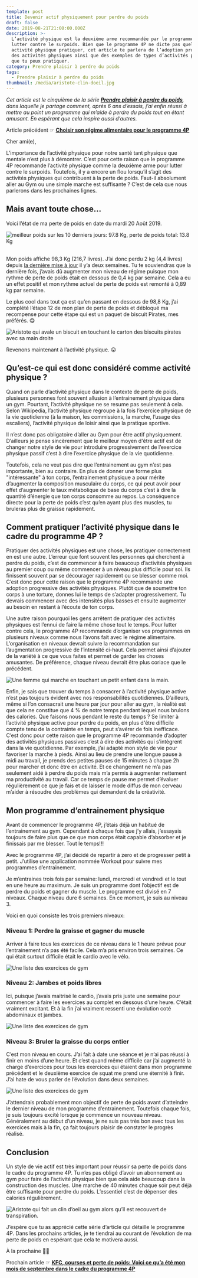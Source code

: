 ```yaml
---
template: post
title: Devenir actif physiquement pour perdre du poids
draft: false
date: 2019-08-21T21:00:00.000Z
description: >-
  L’activité physique est la deuxième arme recommandée par le programme 4P pour
  lutter contre le surpoids. Bien que le programme 4P ne dicte pas quelle
  activité physique pratiquer, cet article te parlera de l’adoption progressive
  des activités physiques ainsi que des exemples de types d’activités physiques
  que tu peux pratiquer.
category: Prendre plaisir à perdre du poids
tags:
  - Prendre plaisir à perdre du poids
thumbnail: /media/aristote-clin-doeil.jpg
---
```

_Cet article est le cinquième de la série [**Prendre plaisir à perdre du poids**](https://www.didia.me/category/prendre-plaisir-a-perdre-du-poids/), dans laquelle je partage comment, après 6 ans d’essais, j’ai enfin réussi à mettre au point un programme qui m’aide à perdre du poids tout en étant amusant. En espérant que cela inspire aussi d’autres._

Article précédent ☞ [**Choisir son régime alimentaire pour le programme 4P**](<Choisir son régime alimentaire pour le programme 4P>)

Cher ami(e),

L’importance de l’activité physique pour notre santé tant physique que mentale n’est plus à démontrer. C’est pour cette raison que le programme 4P recommande l’activité physique comme la deuxième arme pour lutter contre le surpoids. Toutefois, il y a encore un flou lorsqu’il s’agit des activités physiques qui contribuent à la perte de poids. Faut-il absolument aller au Gym ou une simple marche est suffisante ? C’est de cela que nous parlerons dans les prochaines lignes.

## Mais avant toute chose…

Voici l’état de ma perte de poids en date du mardi 20 Août 2019. 

![meilleur poids sur les 10 derniers jours: 97.8 Kg, perte de poids total: 13.8 Kg](/media/perte-de-poids-20-aout-2019.jpg "État de la perte de poids en date du mardi 20 Août 2019")

\
Mon poids affiche 98,3 Kg (216,7 livres). J’ai donc perdu 2 kg (4,4 livres) depuis [la dernière mise à jour](/posts/2019-08-04-choisir-son-régime-alimentaire-pour-le-programme-4p/) il y’a deux semaines. Tu te souviendras que la dernière fois, j’avais dû augmenter mon niveau de régime puisque mon rythme de perte de poids était en dessous de 0,4 kg par semaine. Cela a eu un effet positif et mon rythme actuel de perte de poids est remonté à  0,89 kg par semaine.

Le plus cool dans tout ça est qu’en passant en dessous de 98,8 Kg, j’ai complété l’étape 12 de mon plan de perte de poids et débloqué ma recompense pour cette étape qui est un paquet de biscuit Pirates, mes préférés. 😋

![Aristote qui avale un biscuit en touchant le carton des biscuits pirates avec sa main droite](/media/ariste-mange-biscuits-pirate.jpg "Récompense étape 12: Carton de biscuits pirates")

Revenons maintenant à l’activité physique. 😛 

## Qu’est-ce qui est donc considéré comme activité physique ?

Quand on parle d’activité physique dans le contexte de perte de poids, plusieurs personnes font souvent allusion à l’entrainement physique dans un gym. Pourtant, l’activité physique ne se resume pas seulement à cela. Selon Wikipedia, l’activité physique regroupe à la fois l’exercice physique de la vie quotidienne (à la maison, les commissions, la marche, l’usage des escaliers), l’activité physique de loisir ainsi que la pratique sportive.

Il n’est donc pas obligatoire d’aller au Gym pour être actif physiquement. D’ailleurs je pense sincèrement que le meilleur moyen d'être actif est de changer notre style de vie pour introduire progressivement de l’exercice physique passif c’est à dire l’exercice physique de la vie quotidienne.

Toutefois, cela ne veut pas dire que l’entrainement au gym n’est pas importante, bien au contraire. En plus de donner une forme plus "intéressante" à ton corps, l’entrainement physique a pour mérite d’augmenter la composition musculaire du corps, ce qui peut avoir pour effet d’augmenter le taux métabolique de base du corps c’est à dire la quantité d’énergie que ton corps consomme au repos. La conséquence directe pour la perte de poids c’est qu’en ayant plus des muscles, tu bruleras plus de graisse rapidement.

## Comment pratiquer l’activité physique dans le cadre du programme 4P ?

Pratiquer des activités physiques est une chose, les pratiquer correctement en est une autre. L’erreur que font souvent les personnes qui cherchent à perdre du poids, c’est de commencer à faire beaucoup d’activités physiques au premier coup ou même commencer à un niveau plus difficile pour soi. Ils finissent souvent par se décourager rapidement ou se blesser comme moi.\
C’est donc pour cette raison que le programme 4P recommande une adoption progressive des activités physiques. Plutôt que de soumettre ton corps à une torture, donnes lui le temps de s’adapter progressivement. Tu devrais commencer avec des intensités plus basses et ensuite augmenter au besoin en restant à l’écoute de ton corps.

Une autre raison pourquoi les gens arrêtent de pratiquer des activités physiques est l’ennui de faire la même chose tout le temps. Pour lutter contre cela, le programme 4P recommande d’organiser vos programmes en plusieurs niveaux comme nous l’avons fait avec le régime alimentaire. L’organisation en niveaux devrait suivre la recommandation sur l’augmentation progressive de l’intensité ci-haut. Cela permet ainsi d’ajouter de la variété à ce que vous faites et permet de garder les choses amusantes. De préférence, chaque niveau devrait être plus coriace que le précédent.

![Une femme qui marche en touchant un petit enfant dans la main.](/media/krzysztof-kowalik-walking.jpg "Les activités physiques passives comme la marche sont toutes aussi importantes")

Enfin, je sais que trouver du temps à consacrer à l’activité physique active n’est pas toujours évident avec nos responsabilités quotidiennes. D’ailleurs, même si l’on consacrait une heure par jour pour aller au gym, la réalité est que cela ne constitue que 4 % de notre temps pendant lequel nous brulons des calories. Que faisons nous pendant le reste du temps ? Se limiter à l’activité physique active pour perdre du poids, en plus d'être difficile compte tenu de la contrainte en temps, peut s’avérer de fois inefficace.\
C’est donc pour cette raison que le programme 4P recommande d’adopter des activités physiques passives c’est à dire des activités qui s’intègrent dans la vie quotidienne. Par exemple, j’ai adapté mon style de vie pour favoriser la marche à pieds. Ainsi au lieu de prendre une longue pause à midi au travail, je prends des petites pauses de 15 minutes à chaque 2h pour marcher et donc être en activité. Et ce changement ne m’a pas seulement aidé à perdre du poids mais m’a permis à augmenter nettement ma productivité au travail. Car ce temps de pause me permet d’évaluer régulièrement ce que je fais et de laisser le mode diffus de mon cerveau m’aider à résoudre des problèmes qui demandent de la créativité.

## Mon programme d’entrainement physique

Avant de commencer le programme 4P, j’étais déjà un habitué de l’entrainement au gym. Cependant à chaque fois que j’y allais, j’essayais toujours de faire plus que ce que mon corps était capable d’absorber et je finissais par me blesser. Tout le temps!!!

Avec le programme 4P, j’ai décidé de repartir à zero et de progresser petit à petit. J’utilise une application nommée Workout pour suivre mes programmes d’entrainement.

Je m’entraines trois fois par semaine: lundi, mercredi et vendredi et le tout en une heure au maximum. Je suis un programme dont l’objectif est de perdre du poids et gagner du muscle. Le programme est divisé en 7 niveaux. Chaque niveau dure 6 semaines. En ce moment, je suis au niveau 3.

Voici en quoi consiste les trois premiers niveaux:

### Niveau 1:  Perdre la graisse et gagner du muscle

Arriver à faire tous les exercices de ce niveau dans le 1 heure prévue pour l’entrainement n’a pas été facile. Cela m’a pris environ trois semaines. Ce qui était surtout difficile était le cardio avec le vélo.

![Une liste des exercices de gym](/media/perte-graisse-gain-muscle.jpg "Exercices du niveau Perte de graisse et gain du muscle")

### Niveau 2: Jambes et poids libres

Ici, puisque j’avais maitrisé le cardio, j’avais pris juste une semaine pour commencer à faire les exercices au complet en dessous d’une heure. C’était vraiment excitant. Et à la fin j’ai vraiment ressenti une évolution coté abdominaux et jambes.

![Une liste des exercices de gym](/media/jambes-et-poids-libres.jpg "Exercices du niveau jambes et poids libres")

### Niveau 3: Bruler la graisse du corps entier

C’est mon niveau en cours. J’ai fait à date une séance et je n’ai pas réussi à finir en moins d’une heure. Et c’est quand même difficile car j’ai augmenté la charge d’exercices pour tous les exercices qui étaient dans mon programme précédent et le deuxième exercice de squat me prend une éternité à finir. J’ai hate de vous parler de l’évolution dans deux semaines.

![Une liste des exercices de gym](/media/brulure-graisse-complete.jpg "Exercices du niveau jambes et poids libres")

J’attendrais probablement mon objectif de perte de poids avant d’atteindre le dernier niveau de mon programme d’entrainement. Toutefois chaque fois, je suis toujours excité lorsque je commence un nouveau niveau. Généralement au début d’un niveau, je ne suis pas très bon avec tous les exercices mais à la fin, ça fait toujours plaisir de constater le progrès réalisé.

## Conclusion

Un style de vie actif est très important pour réussir sa perte de poids dans le cadre du programme 4P. Tu n’es pas obligé d’avoir un abonnement au gym pour faire de l’activité physique bien que cela aide beaucoup dans la construction des muscles. Une marche de 40 minutes chaque soir peut déjà être suffisante pour perdre du poids. L’essentiel c’est de dépenser des calories régulièrement.

![Aristote qui fait un clin d’oeil au gym alors qu’il est recouvert de transpiration.](/media/aristote-clin-doeil.jpg "Toujours le fun de s’entrainer au gym.")

J’espère que tu as apprécié cette série d’article qui détaille le programme 4P. Dans les prochains articles, je te tiendrai au courant de l’évolution de ma perte de poids en espérant que cela te motivera aussi.

À la prochaine ✌🏾

Prochain article ☞ [**KFC, courses et perte de poids: Voici ce qu’a été mon mois de septembre dans le cadre du programme 4P**](<KFC, courses et perte de poids: Voici ce qu’a été mon mois de septembre dans le cadre du programme 4P>)
